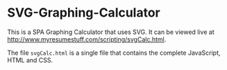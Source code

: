 # SVG-Graphing-Calculator
This is a SPA Graphing Calculator that uses SVG. It can be viewed live at http://www.myresumestuff.com/scripting/svgCalc.html.

The file `svgCalc.html` is a single file that contains the complete JavaScript, HTML and CSS.
